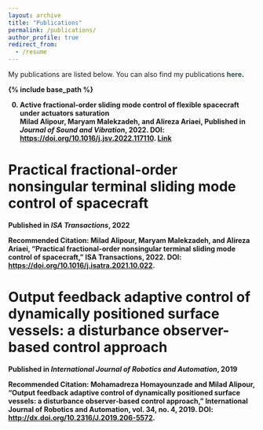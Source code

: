 ```yaml
---
layout: archive
title: "Publications"
permalink: /publications/
author_profile: true
redirect_from:
  - /resume
---
```


My publications are listed below. You can also find my publications <b><a href="https://scholar.google.com/citations?hl=en&user=PvSW_5sAAAAJ&view_op=list_works&sortby=pubdate" style="text-decoration:none; color:#2F4F4F">here</a>.

{% include base_path %}

0. **Active fractional-order sliding mode control of flexible spacecraft under actuators saturation** \
**Milad Alipour**, Maryam Malekzadeh, and Alireza Ariaei, **Published** in *Journal of Sound and Vibration*, 2022. DOI: <b><a href="https://doi.org/10.1016/j.jsv.2022.117110" style="text-decoration:none; color:#2F4F4F">https://doi.org/10.1016/j.jsv.2022.117110</a>. [Link](https://www.sciencedirect.com/science/article/pii/S0022460X22003182)

Practical fractional-order nonsingular terminal sliding mode control of spacecraft
======
**Published** in *ISA Transactions*, 2022

**Recommended Citation:** **Milad Alipour**, Maryam Malekzadeh, and Alireza Ariaei, “Practical fractional-order nonsingular terminal sliding mode control of spacecraft,” ISA Transactions, 2022. DOI: <b><a href="https://doi.org/10.1016/j.isatra.2021.10.022" style="text-decoration:none; color:#2F4F4F">https://doi.org/10.1016/j.isatra.2021.10.022</a>.

Output feedback adaptive control of dynamically positioned surface vessels: a disturbance observer-based control approach
======
**Published** in *International Journal of Robotics and Automation*, 2019

**Recommended Citation:** Mohamadreza Homayounzade and **Milad Alipour**, “Output feedback adaptive control of dynamically positioned surface vessels: a disturbance observer-based control approach,” International Journal of Robotics and Automation, vol. 34, no. 4, 2019. DOI: <b><a href="http://dx.doi.org/10.2316/J.2019.206-5572" style="text-decoration:none; color:#2F4F4F">http://dx.doi.org/10.2316/J.2019.206-5572</a>.
